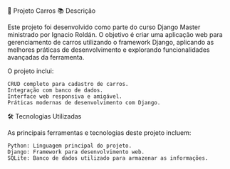 🚗 Projeto Carros
📚 Descrição

Este projeto foi desenvolvido como parte do curso Django Master ministrado por Ignacio Roldán. O objetivo é criar uma aplicação web para gerenciamento de carros utilizando o framework Django, aplicando as melhores práticas de desenvolvimento e explorando funcionalidades avançadas da ferramenta.

O projeto inclui:

    CRUD completo para cadastro de carros.
    Integração com banco de dados.
    Interface web responsiva e amigável.
    Práticas modernas de desenvolvimento com Django.

🛠️ Tecnologias Utilizadas

As principais ferramentas e tecnologias deste projeto incluem:

    Python: Linguagem principal do projeto.
    Django: Framework para desenvolvimento web.
    SQLite: Banco de dados utilizado para armazenar as informações.

